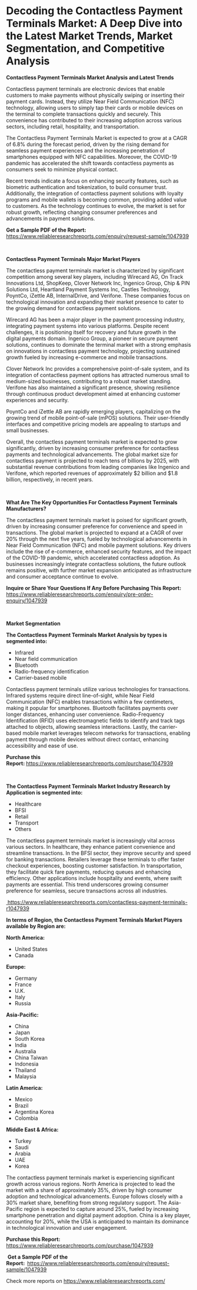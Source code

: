 <p><h1>Decoding the Contactless Payment Terminals Market: A Deep Dive into the Latest Market Trends, Market Segmentation, and Competitive Analysis</h1></p><p><strong>Contactless Payment Terminals Market Analysis and Latest Trends</strong></p>
<p><p>Contactless payment terminals are electronic devices that enable customers to make payments without physically swiping or inserting their payment cards. Instead, they utilize Near Field Communication (NFC) technology, allowing users to simply tap their cards or mobile devices on the terminal to complete transactions quickly and securely. This convenience has contributed to their increasing adoption across various sectors, including retail, hospitality, and transportation.</p><p>The Contactless Payment Terminals Market is expected to grow at a CAGR of 6.8% during the forecast period, driven by the rising demand for seamless payment experiences and the increasing penetration of smartphones equipped with NFC capabilities. Moreover, the COVID-19 pandemic has accelerated the shift towards contactless payments as consumers seek to minimize physical contact. </p><p>Recent trends indicate a focus on enhancing security features, such as biometric authentication and tokenization, to build consumer trust. Additionally, the integration of contactless payment solutions with loyalty programs and mobile wallets is becoming common, providing added value to customers. As the technology continues to evolve, the market is set for robust growth, reflecting changing consumer preferences and advancements in payment solutions.</p></p>
<p><strong>Get a Sample PDF of the Report:&nbsp;</strong> <a href="https://www.reliableresearchreports.com/enquiry/request-sample/1047939?utm_campaign=2463&utm_medium=2&utm_source=Github&utm_content=ia&utm_term=19022025&utm_id=contactless-payment-terminals">https://www.reliableresearchreports.com/enquiry/request-sample/1047939</a></p>
<p>&nbsp;</p>
<p><strong>Contactless Payment Terminals Major Market Players</strong></p>
<p><p>The contactless payment terminals market is characterized by significant competition among several key players, including Wirecard AG, On Track Innovations Ltd, ShopKeep, Clover Network Inc, Ingenico Group, Chip & PIN Solutions Ltd, Heartland Payment Systems Inc, Castles Technology, PoyntCo, iZettle AB, InternalDrive, and Verifone. These companies focus on technological innovation and expanding their market presence to cater to the growing demand for contactless payment solutions.</p><p>Wirecard AG has been a major player in the payment processing industry, integrating payment systems into various platforms. Despite recent challenges, it is positioning itself for recovery and future growth in the digital payments domain. Ingenico Group, a pioneer in secure payment solutions, continues to dominate the terminal market with a strong emphasis on innovations in contactless payment technology, projecting sustained growth fueled by increasing e-commerce and mobile transactions.</p><p>Clover Network Inc provides a comprehensive point-of-sale system, and its integration of contactless payment options has attracted numerous small to medium-sized businesses, contributing to a robust market standing. Verifone has also maintained a significant presence, showing resilience through continuous product development aimed at enhancing customer experiences and security.</p><p>PoyntCo and iZettle AB are rapidly emerging players, capitalizing on the growing trend of mobile point-of-sale (mPOS) solutions. Their user-friendly interfaces and competitive pricing models are appealing to startups and small businesses.</p><p>Overall, the contactless payment terminals market is expected to grow significantly, driven by increasing consumer preference for contactless payments and technological advancements. The global market size for contactless payment is projected to reach tens of billions by 2025, with substantial revenue contributions from leading companies like Ingenico and Verifone, which reported revenues of approximately $2 billion and $1.8 billion, respectively, in recent years.</p></p>
<p>&nbsp;</p>
<p><strong>What Are The Key Opportunities For Contactless Payment Terminals Manufacturers?</strong></p>
<p><p>The contactless payment terminals market is poised for significant growth, driven by increasing consumer preference for convenience and speed in transactions. The global market is projected to expand at a CAGR of over 20% through the next five years, fueled by technological advancements in Near Field Communication (NFC) and mobile payment solutions. Key drivers include the rise of e-commerce, enhanced security features, and the impact of the COVID-19 pandemic, which accelerated contactless adoption. As businesses increasingly integrate contactless solutions, the future outlook remains positive, with further market expansion anticipated as infrastructure and consumer acceptance continue to evolve.</p></p>
<p><strong>Inquire or Share Your Questions If Any Before Purchasing This Report:</strong> <a href="https://www.reliableresearchreports.com/enquiry/pre-order-enquiry/1047939?utm_campaign=2463&utm_medium=2&utm_source=Github&utm_content=ia&utm_term=19022025&utm_id=contactless-payment-terminals">https://www.reliableresearchreports.com/enquiry/pre-order-enquiry/1047939</a></p>
<p>&nbsp;</p>
<p><strong>Market Segmentation</strong></p>
<p><strong>The Contactless Payment Terminals Market Analysis by types is segmented into:</strong></p>
<p><ul><li>Infrared</li><li>Near field communication</li><li>Bluetooth</li><li>Radio-frequency identification</li><li>Carrier-based mobile</li></ul></p>
<p><p>Contactless payment terminals utilize various technologies for transactions. Infrared systems require direct line-of-sight, while Near Field Communication (NFC) enables transactions within a few centimeters, making it popular for smartphones. Bluetooth facilitates payments over longer distances, enhancing user convenience. Radio-Frequency Identification (RFID) uses electromagnetic fields to identify and track tags attached to objects, allowing seamless interactions. Lastly, the carrier-based mobile market leverages telecom networks for transactions, enabling payment through mobile devices without direct contact, enhancing accessibility and ease of use.</p></p>
<p><strong>Purchase this Report:&nbsp;</strong><a href="https://www.reliableresearchreports.com/purchase/1047939?utm_campaign=2463&utm_medium=2&utm_source=Github&utm_content=ia&utm_term=19022025&utm_id=contactless-payment-terminals">https://www.reliableresearchreports.com/purchase/1047939</a></p>
<p>&nbsp;</p>
<p><strong>The Contactless Payment Terminals Market Industry Research by Application is segmented into:</strong></p>
<p><ul><li>Healthcare</li><li>BFSI</li><li>Retail</li><li>Transport</li><li>Others</li></ul></p>
<p><p>The contactless payment terminals market is increasingly vital across various sectors. In healthcare, they enhance patient convenience and streamline transactions. In the BFSI sector, they improve security and speed for banking transactions. Retailers leverage these terminals to offer faster checkout experiences, boosting customer satisfaction. In transportation, they facilitate quick fare payments, reducing queues and enhancing efficiency. Other applications include hospitality and events, where swift payments are essential. This trend underscores growing consumer preference for seamless, secure transactions across all industries.</p></p>
<p><a href="https://www.reliableresearchreports.com/contactless-payment-terminals-r1047939?utm_campaign=2463&utm_medium=2&utm_source=Github&utm_content=ia&utm_term=19022025&utm_id=contactless-payment-terminals">&nbsp;https://www.reliableresearchreports.com/contactless-payment-terminals-r1047939</a></p>
<p><strong>In terms of Region, the Contactless Payment Terminals Market Players available by Region are:</strong></p>
<p>
    <p> <strong> North America: </strong>
        <ul>
            <li>United States</li>
            <li>Canada</li>
        </ul>
        </p> 
    <p> <strong> Europe: </strong>
        <ul>
            <li>Germany</li>
            <li>France</li>
            <li>U.K.</li>
            <li>Italy</li>
            <li>Russia</li>
        </ul>
        </p> 
    <p> <strong> Asia-Pacific: </strong>
        <ul>
            <li>China</li>
            <li>Japan</li>
            <li>South Korea</li>
            <li>India</li>
            <li>Australia</li>
            <li>China Taiwan</li>
            <li>Indonesia</li>
            <li>Thailand</li>
            <li>Malaysia</li>
        </ul>
        </p> 
    <p> <strong> Latin America: </strong>
        <ul>
            <li>Mexico</li>
            <li>Brazil</li>
            <li>Argentina Korea</li>
            <li>Colombia</li>
        </ul>
        </p> 
    <p> <strong> Middle East & Africa: </strong>
        <ul>
            <li>Turkey</li>
            <li>Saudi</li>
            <li>Arabia</li>
            <li>UAE</li>
            <li>Korea</li>
        </ul>
    </p>
    </p>
<p><p>The contactless payment terminals market is experiencing significant growth across various regions. North America is projected to lead the market with a share of approximately 35%, driven by high consumer adoption and technological advancements. Europe follows closely with a 30% market share, benefiting from strong regulatory support. The Asia-Pacific region is expected to capture around 25%, fueled by increasing smartphone penetration and digital payment adoption. China is a key player, accounting for 20%, while the USA is anticipated to maintain its dominance in technological innovation and user engagement.</p></p>
<p><strong>Purchase this Report: </strong><a href="https://www.reliableresearchreports.com/purchase/1047939?utm_campaign=2463&utm_medium=2&utm_source=Github&utm_content=ia&utm_term=19022025&utm_id=contactless-payment-terminals">https://www.reliableresearchreports.com/purchase/1047939</a></p>
<p>&nbsp;<strong>Get a Sample PDF of the Report:&nbsp;&nbsp;</strong><a href="https://www.reliableresearchreports.com/enquiry/request-sample/1047939?utm_campaign=2463&utm_medium=2&utm_source=Github&utm_content=ia&utm_term=19022025&utm_id=contactless-payment-terminals">https://www.reliableresearchreports.com/enquiry/request-sample/1047939</a></p>
<p><strong></strong></p>
<p>Check more reports on <a href="https://www.reliableresearchreports.com/?utm_campaign=2463&utm_medium=2&utm_source=Github&utm_content=ia&utm_term=19022025&utm_id=contactless-payment-terminals">https://www.reliableresearchreports.com/</a></p>